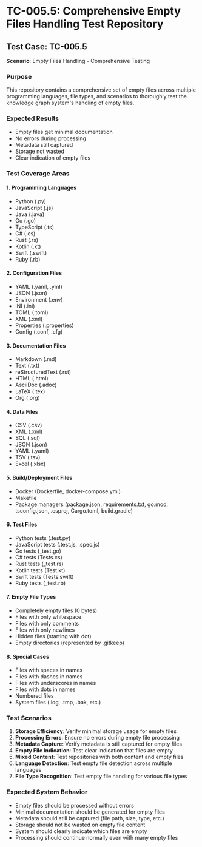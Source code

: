 # TC-005.5: Comprehensive Empty Files Handling Test Repository

## Test Case: TC-005.5
**Scenario**: Empty Files Handling - Comprehensive Testing

### Purpose
This repository contains a comprehensive set of empty files across multiple programming languages, file types, and scenarios to thoroughly test the knowledge graph system's handling of empty files.

### Expected Results
- Empty files get minimal documentation
- No errors during processing
- Metadata still captured
- Storage not wasted
- Clear indication of empty files

### Test Coverage Areas

#### 1. Programming Languages
- Python (.py)
- JavaScript (.js)
- Java (.java)
- Go (.go)
- TypeScript (.ts)
- C# (.cs)
- Rust (.rs)
- Kotlin (.kt)
- Swift (.swift)
- Ruby (.rb)

#### 2. Configuration Files
- YAML (.yaml, .yml)
- JSON (.json)
- Environment (.env)
- INI (.ini)
- TOML (.toml)
- XML (.xml)
- Properties (.properties)
- Config (.conf, .cfg)

#### 3. Documentation Files
- Markdown (.md)
- Text (.txt)
- reStructuredText (.rst)
- HTML (.html)
- AsciiDoc (.adoc)
- LaTeX (.tex)
- Org (.org)

#### 4. Data Files
- CSV (.csv)
- XML (.xml)
- SQL (.sql)
- JSON (.json)
- YAML (.yaml)
- TSV (.tsv)
- Excel (.xlsx)

#### 5. Build/Deployment Files
- Docker (Dockerfile, docker-compose.yml)
- Makefile
- Package managers (package.json, requirements.txt, go.mod, tsconfig.json, .csproj, Cargo.toml, build.gradle)

#### 6. Test Files
- Python tests (.test.py)
- JavaScript tests (.test.js, .spec.js)
- Go tests (_test.go)
- C# tests (Tests.cs)
- Rust tests (_test.rs)
- Kotlin tests (Test.kt)
- Swift tests (Tests.swift)
- Ruby tests (_test.rb)

#### 7. Empty File Types
- Completely empty files (0 bytes)
- Files with only whitespace
- Files with only comments
- Files with only newlines
- Hidden files (starting with dot)
- Empty directories (represented by .gitkeep)

#### 8. Special Cases
- Files with spaces in names
- Files with dashes in names
- Files with underscores in names
- Files with dots in names
- Numbered files
- System files (.log, .tmp, .bak, etc.)

### Test Scenarios
1. **Storage Efficiency**: Verify minimal storage usage for empty files
2. **Processing Errors**: Ensure no errors during empty file processing
3. **Metadata Capture**: Verify metadata is still captured for empty files
4. **Empty File Indication**: Test clear indication that files are empty
5. **Mixed Content**: Test repositories with both content and empty files
6. **Language Detection**: Test empty file detection across multiple languages
7. **File Type Recognition**: Test empty file handling for various file types

### Expected System Behavior
- Empty files should be processed without errors
- Minimal documentation should be generated for empty files
- Metadata should still be captured (file path, size, type, etc.)
- Storage should not be wasted on empty file content
- System should clearly indicate which files are empty
- Processing should continue normally even with many empty files
